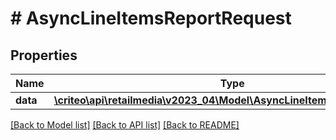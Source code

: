 # # AsyncLineItemsReportRequest

## Properties

Name | Type | Description | Notes
------------ | ------------- | ------------- | -------------
**data** | [**\criteo\api\retailmedia\v2023_04\Model\AsyncLineItemsReportResource**](AsyncLineItemsReportResource.md) |  | [optional]

[[Back to Model list]](../../README.md#models) [[Back to API list]](../../README.md#endpoints) [[Back to README]](../../README.md)
